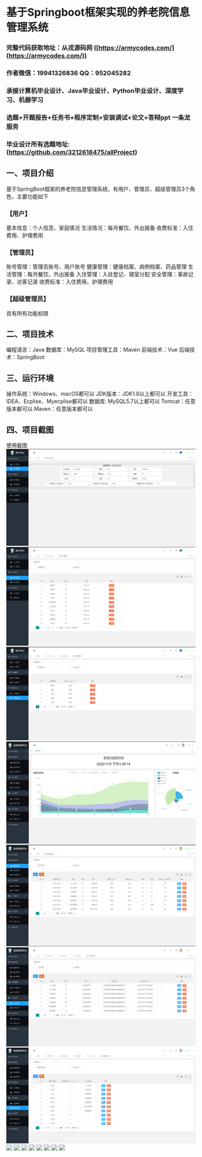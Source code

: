 基于Springboot框架实现的养老院信息管理系统
=
###  完整代码获取地址：从戎源码网 ([https://armycodes.com/](https://armycodes.com/))
###  作者微信：19941326836  QQ：952045282 
###  承接计算机毕业设计、Java毕业设计、Python毕业设计、深度学习、机器学习
###  选题+开题报告+任务书+程序定制+安装调试+论文+答辩ppt 一条龙服务
###  毕业设计所有选题地址:(https://github.com/3212618475/allProject)


一、项目介绍
---
基于SpringBoot框架的养老院信息管理系统，有用户、管理员、超级管理员3个角色，主要功能如下
### 【用户】
基本信息：个人信息、家庭情况
生活情况：每月餐饮、外出报备
收费标准：入住费用、护理费用

### 【管理员】
账号管理：管理员账号、用户账号
健康管理：健康档案、病例档案、药品管理
生活管理：每月餐饮、外出报备
入住管理：入驻登记、寝室分配
安全管理：事故记录、访客记录
收费标准：入住费用、护理费用

### 【超级管理员】
具有所有功能权限


二、项目技术
---
编程语言：Java
数据库：MySQL
项目管理工具：Maven
前端技术：Vue
后端技术：SpringBoot

三、运行环境
---
操作系统：Windows、macOS都可以
JDK版本：JDK1.8以上都可以
开发工具：IDEA、Ecplise、Myecplise都可以
数据库: MySQL5.7以上都可以
Tomcat：任意版本都可以
Maven：任意版本都可以

四、项目截图
---
使用截图
![](image/1.png)
![](image/2.png)
![](image/3.png)
![](image/4.png)
![](image/5.png)
![](image/6.png)
![](image/7.png)
![](image/8.png)
![](image/9.png)
![](image/10.png)
![](image/11.png)
![](image/12.png)
![](image/13.png)
![](image/14.png)
![](image/15.png)
